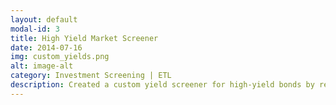 ```yaml
---
layout: default
modal-id: 3
title: High Yield Market Screener
date: 2014-07-16
img: custom_yields.png
alt: image-alt
category: Investment Screening | ETL
description: Created a custom yield screener for high-yield bonds by recalculating target yields based on custom exit dates. This was used by an investment group for idea generation by understanding the most likely actual yield to refinancing/call vs. YTM or YTW shown in the static index. This gives an advantage in the market when screening for new ideas.
---
```

